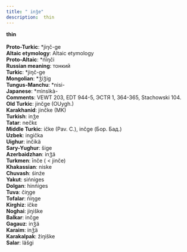 ```yaml
---
title: " inǯe"
description:  thin
---
```

<strong> thin</strong><br><br>
<strong>Proto-Turkic</strong>:  *jiŋč-ge<br>
<strong>Altaic etymology</strong>:  Altaic etymology<br>
<strong> Proto-Altaic</strong>:  *ńĭ̀ŋči<br>
<strong>Russian meaning</strong>:  тонкий<br>
<strong>Turkic</strong>:  *jiŋč-ge<br>
<strong>Mongolian</strong>:  *ǯiǯig<br>
<strong>Tungus-Manchu</strong>:  *nisi-<br>
<strong>Japanese</strong>:  *mìnsìkà-<br>
<strong>Comments</strong>:  VEWT 203, EDT 944-5, ЭСТЯ 1, 364-365, Stachowski 104.<br>
<strong>Old Turkic</strong>:  jinčge (OUygh.)<br>
<strong>Karakhanid</strong>:  jinčke (MK)<br>
<strong>Turkish</strong>:  inǯe<br>
<strong>Tatar</strong>:  nečkɛ<br>
<strong>Middle Turkic</strong>:  ičke (Pav. C.), inčge (Бор. Бад.)<br>
<strong>Uzbek</strong>:  ingička<br>
<strong>Uighur</strong>:  inčikä<br>
<strong>Sary-Yughur</strong>:  šige<br>
<strong>Azerbaidzhan</strong>:  inǯä<br>
<strong>Turkmen</strong>:  īnče ( < jinče)<br>
<strong>Khakassian</strong>:  niske<br>
<strong>Chuvash</strong>:  śinźe<br>
<strong>Yakut</strong>:  sińniges<br>
<strong>Dolgan</strong>:  hinńiges<br>
<strong>Tuva</strong>:  čiŋge<br>
<strong>Tofalar</strong>:  ńiŋge<br>
<strong>Kirghiz</strong>:  ičke<br>
<strong>Noghai</strong>:  jiŋiške<br>
<strong>Balkar</strong>:  inčge<br>
<strong>Gagauz</strong>:  inǯä<br>
<strong>Karaim</strong>:  inǯä<br>
<strong>Karakalpak</strong>:  žiŋiške<br>
<strong>Salar</strong>:  läšgi<br>


